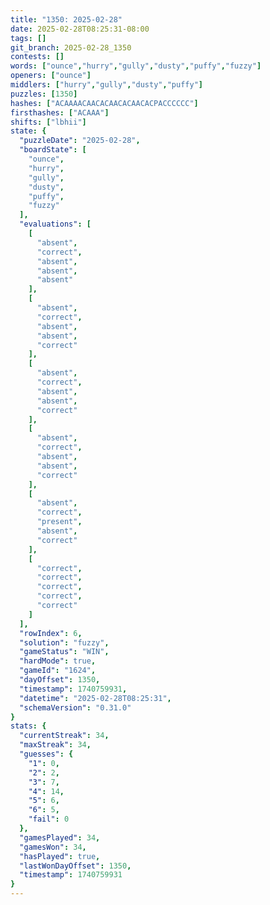 ```yaml
---
title: "1350: 2025-02-28"
date: 2025-02-28T08:25:31-08:00
tags: []
git_branch: 2025-02-28_1350
contests: []
words: ["ounce","hurry","gully","dusty","puffy","fuzzy"]
openers: ["ounce"]
middlers: ["hurry","gully","dusty","puffy"]
puzzles: [1350]
hashes: ["ACAAAACAACACAACACAACACPACCCCCC"]
firsthashes: ["ACAAA"]
shifts: ["lbhii"]
state: {
  "puzzleDate": "2025-02-28",
  "boardState": [
    "ounce",
    "hurry",
    "gully",
    "dusty",
    "puffy",
    "fuzzy"
  ],
  "evaluations": [
    [
      "absent",
      "correct",
      "absent",
      "absent",
      "absent"
    ],
    [
      "absent",
      "correct",
      "absent",
      "absent",
      "correct"
    ],
    [
      "absent",
      "correct",
      "absent",
      "absent",
      "correct"
    ],
    [
      "absent",
      "correct",
      "absent",
      "absent",
      "correct"
    ],
    [
      "absent",
      "correct",
      "present",
      "absent",
      "correct"
    ],
    [
      "correct",
      "correct",
      "correct",
      "correct",
      "correct"
    ]
  ],
  "rowIndex": 6,
  "solution": "fuzzy",
  "gameStatus": "WIN",
  "hardMode": true,
  "gameId": "1624",
  "dayOffset": 1350,
  "timestamp": 1740759931,
  "datetime": "2025-02-28T08:25:31",
  "schemaVersion": "0.31.0"
}
stats: {
  "currentStreak": 34,
  "maxStreak": 34,
  "guesses": {
    "1": 0,
    "2": 2,
    "3": 7,
    "4": 14,
    "5": 6,
    "6": 5,
    "fail": 0
  },
  "gamesPlayed": 34,
  "gamesWon": 34,
  "hasPlayed": true,
  "lastWonDayOffset": 1350,
  "timestamp": 1740759931
}
---
```

<!-- more -->
